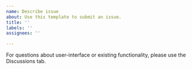 ```yaml
---
name: Describe issue
about: Use this template to submit an issue.
title: ''
labels: ''
assignees: ''

---
```


For questions about user-interface or existing functionality, please use the Discussions tab.
